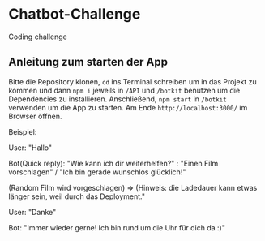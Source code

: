 # Chatbot-Challenge
Coding challenge



## Anleitung zum starten der App

Bitte die Repository klonen, `cd` ins Terminal schreiben um in das Projekt zu kommen und dann  `npm i` jeweils in `/API` und `/botkit` benutzen um die Dependencies zu installieren.
Anschließend, `npm start` in `/botkit` verwenden um die App zu starten. Am Ende `http://localhost:3000/` im Browser öffnen.

Beispiel:

User: "Hallo"

Bot(Quick reply): "Wie kann ich dir weiterhelfen?" : "Einen Film vorschlagen" / "Ich bin gerade wunschlos glücklich!"

(Random Film wird vorgeschlagen) => (Hinweis: die  Ladedauer kann etwas länger sein, weil durch das Deployment."

User: "Danke"

Bot: "Immer wieder gerne! Ich bin rund um die Uhr für dich da :)"



